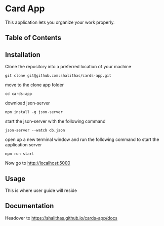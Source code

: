 # Card App

This application lets you organize your work properly.

 

## Table of Contents

## Installation

Clone the repository into a preferred location of your machine

    git clone git@github.com:shalithas/cards-app.git

move to the clone app folder

    cd cards-app

download json-server

    npm install -g json-server

start the json-server with the following command

    json-server --watch db.json

open up a new terminal window and run the following command to start the application server

    npm run start

Now go to [http://localhost:5000](http://localhost:5000/) 

## Usage

This is where user guide will reside

## Documentation

Headover to https://shalithas.github.io/cards-app/docs
